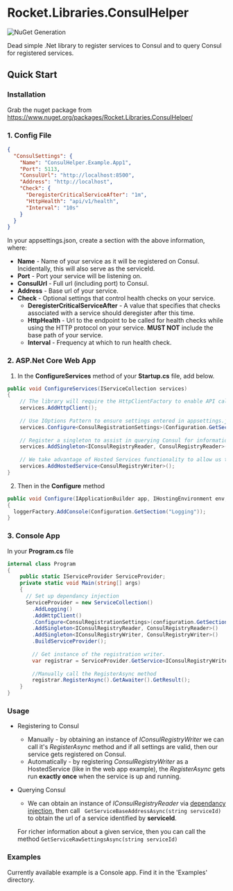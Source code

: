# Rocket.Libraries.ConsulHelper

![NuGet Generation](https://github.com/rocket-libs/Rocket.Libraries.ConsulHelper/workflows/NuGet%20Generation/badge.svg?branch=master)

Dead simple .Net library to register services to Consul and to query Consul for registered services.

## Quick Start
### Installation
Grab the nuget package from https://www.nuget.org/packages/Rocket.Libraries.ConsulHelper/

### 1. Config File
```json
{
  "ConsulSettings": {
    "Name": "ConsulHelper.Example.App1",
    "Port": 5113,
    "ConsulUrl": "http://localhost:8500",
    "Address": "http://localhost",
    "Check": {
      "DeregisterCriticalServiceAfter": "1m",
      "HttpHealth": "api/v1/health",
      "Interval": "10s"
    }
  }
}
```
In your appsettings.json, create a section with the above information, where:
- **Name** - Name of your service as it will be registered on Consul. Incidentally, this will also serve as the serviceId.
- **Port** - Port your service will be listening on.
- **ConsulUrl** - Full url (including port) to Consul.
- **Address** - Base url of your service.
- **Check** - Optional settings that control health checks on your service.
  - **DeregisterCriticalServiceAfter** - A value that specifies that checks associated with a service should deregister after this time.
  - **HttpHealth** - Url to the endpoint to be called for health checks while using the HTTP protocol on your service. **MUST NOT** include the base path of your service.
  - **Interval** - Frequency at which to run health check.

### 2. ASP.Net Core Web App
1. In the **ConfigureServices** method of your **Startup.cs** file, add below.
```csharp
public void ConfigureServices(IServiceCollection services)
{
    // The library will require the HttpClientFactory to enable API calls to Consul.
    services.AddHttpClient();
    
    // Use IOptions Pattern to ensure settings entered in appsettings.json are available to us.
    services.Configure<ConsulRegistrationSettings>(Configuration.GetSection("ConsulSettings"));
    
    // Register a singleton to assist in querying Consul for information on registered services.
    services.AddSingleton<IConsulRegistryReader, ConsulRegistryReader>();
    
    // We take advantage of Hosted Services functionality to allow us to automatically register to Consul once our service is up.
    services.AddHostedService<ConsulRegistryWriter>();
}
```

2. Then in the **Configure** method
```csharp
public void Configure(IApplicationBuilder app, IHostingEnvironment env, ILoggerFactory loggerFactory)
{
  loggerFactory.AddConsole(Configuration.GetSection("Logging"));
}
```

### 3. Console App
In your **Program.cs** file
```csharp
internal class Program
{
    public static IServiceProvider ServiceProvider;
    private static void Main(string[] args)
    {
      // Set up dependancy injection
      ServiceProvider = new ServiceCollection()
        .AddLogging()
        .AddHttpClient()
        .Configure<ConsulRegistrationSettings>(configuration.GetSection("ConsulSettings"))
        .AddSingleton<IConsulRegistryReader, ConsulRegistryReader>()
        .AddSingleton<IConsulRegistryWriter, ConsulRegistryWriter>()
        .BuildServiceProvider();
        
        // Get instance of the registration writer.
        var registrar = ServiceProvider.GetService<IConsulRegistryWriter>();
        
        //Manually call the RegisterAsync method
        registrar.RegisterAsync().GetAwaiter().GetResult();
    }
}    
```

### Usage
- Registering to Consul
  - Manually - by obtaining an instance of *IConsulRegistryWriter* we can call it's *RegisterAsync* method and if all settings are valid, then our service gets registered on Consul.
  - Automatically - by registering *ConsulRegistryWriter* as a HostedService (like in the web app example), the *RegisterAsync* gets run **exactly once** when the service is up and running.

- Querying Consul
    - We can obtain an instance of *IConsulRegistryReader* via [dependancy injection](https://docs.microsoft.com/en-us/aspnet/core/fundamentals/dependency-injection?view=aspnetcore-2.2), then call ``` GetServiceBaseAddressAsync(string serviceId)``` to obtain the url of a service identified by **serviceId**. 
    
    For richer information about a given service, then you can call the method ```GetServiceRawSettingsAsync(string serviceId)```
    
### Examples
Currently available example is a Console app. Find it in the 'Examples' directory.
    

